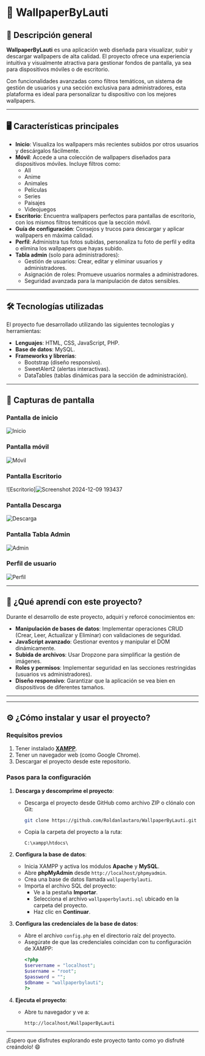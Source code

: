 # 📸 WallpaperByLauti

## 🌟 Descripción general

**WallpaperByLauti** es una aplicación web diseñada para visualizar, subir y descargar wallpapers de alta calidad. El proyecto ofrece una experiencia intuitiva y visualmente atractiva para gestionar fondos de pantalla, ya sea para dispositivos móviles o de escritorio.  

Con funcionalidades avanzadas como filtros temáticos, un sistema de gestión de usuarios y una sección exclusiva para administradores, esta plataforma es ideal para personalizar tu dispositivo con los mejores wallpapers.

---

## 🖥️ Características principales

- **Inicio**: Visualiza los wallpapers más recientes subidos por otros usuarios y descárgalos fácilmente.
- **Móvil**: Accede a una colección de wallpapers diseñados para dispositivos móviles. Incluye filtros como:
  - All
  - Anime
  - Animales
  - Películas
  - Series
  - Paisajes
  - Videojuegos
- **Escritorio**: Encuentra wallpapers perfectos para pantallas de escritorio, con los mismos filtros temáticos que la sección móvil.
- **Guía de configuración**: Consejos y trucos para descargar y aplicar wallpapers en máxima calidad.
- **Perfil**: Administra tus fotos subidas, personaliza tu foto de perfil y edita o elimina los wallpapers que hayas subido.
- **Tabla admin** (solo para administradores):
  - Gestión de usuarios: Crear, editar y eliminar usuarios y administradores.
  - Asignación de roles: Promueve usuarios normales a administradores.
  - Seguridad avanzada para la manipulación de datos sensibles.

---

## 🛠️ Tecnologías utilizadas

El proyecto fue desarrollado utilizando las siguientes tecnologías y herramientas:

- **Lenguajes**: HTML, CSS, JavaScript, PHP.
- **Base de datos**: MySQL.
- **Frameworks y librerías**:
  - Bootstrap (diseño responsivo).
  - SweetAlert2 (alertas interactivas).
  - DataTables (tablas dinámicas para la sección de administración).

---

## 📸 Capturas de pantalla

### Pantalla de inicio
![Inicio](https://github.com/user-attachments/assets/e4a81e79-9f99-4921-964a-472698bd819b)

### Pantalla móvil
![Móvil](https://github.com/user-attachments/assets/88776196-5f17-4429-b39a-c177014fb3f1)

### Pantalla Escritorio
![Escritorio]![Screenshot 2024-12-09 193437](https://github.com/user-attachments/assets/23013164-7805-4adb-b97a-78f672b1d0f6)


### Pantalla Descarga
![Descarga](https://github.com/user-attachments/assets/617f1f8b-3950-41a2-b785-e6a3c5537aa6)


### Pantalla Tabla Admin
![Admin](https://github.com/user-attachments/assets/83a9834e-9d83-4190-8c79-bcce7b39028f)



### Perfil de usuario
![Perfil](https://github.com/user-attachments/assets/41a3f3dc-8f2a-4732-9022-32ba9a0d6d09)


---


## 🧠 ¿Qué aprendí con este proyecto?

Durante el desarrollo de este proyecto, adquirí y reforcé conocimientos en:

- **Manipulación de bases de datos**: Implementar operaciones CRUD (Crear, Leer, Actualizar y Eliminar) con validaciones de seguridad.
- **JavaScript avanzado**: Gestionar eventos y manipular el DOM dinámicamente.
- **Subida de archivos**: Usar Dropzone para simplificar la gestión de imágenes.
- **Roles y permisos**: Implementar seguridad en las secciones restringidas (usuarios vs administradores).
- **Diseño responsivo**: Garantizar que la aplicación se vea bien en dispositivos de diferentes tamaños.

---
---

## ⚙️ ¿Cómo instalar y usar el proyecto?

### Requisitos previos

1. Tener instalado **[XAMPP](https://www.apachefriends.org/es/index.html)**.
2. Tener un navegador web (como Google Chrome).
3. Descargar el proyecto desde este repositorio.

### Pasos para la configuración

1. **Descarga y descomprime el proyecto**:
   - Descarga el proyecto desde GitHub como archivo ZIP o clónalo con Git:
     ```bash
     git clone https://github.com/Roldanlautaro/WallpaperByLauti.git
     ```
   - Copia la carpeta del proyecto a la ruta:  
     ```
     C:\xampp\htdocs\
     ```

2. **Configura la base de datos**:
   - Inicia XAMPP y activa los módulos **Apache** y **MySQL**.
   - Abre **phpMyAdmin** desde `http://localhost/phpmyadmin`.
   - Crea una base de datos llamada `wallpaperbylauti`.
   - Importa el archivo SQL del proyecto:
     - Ve a la pestaña **Importar**.
     - Selecciona el archivo `wallpaperbylauti.sql` ubicado en la carpeta del proyecto.
     - Haz clic en **Continuar**.

3. **Configura las credenciales de la base de datos**:
   - Abre el archivo `config.php` en el directorio raíz del proyecto.
   - Asegúrate de que las credenciales coincidan con tu configuración de XAMPP:
     ```php
     <?php
     $servername = "localhost";
     $username = "root";
     $password = "";
     $dbname = "wallpaperbylauti";
     ?>
     ```

4. **Ejecuta el proyecto**:
   - Abre tu navegador y ve a:  
     ```
     http://localhost/WallpaperByLauti
     ```

---

¡Espero que disfrutes explorando este proyecto tanto como yo disfruté creándolo! 😄
